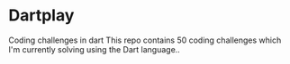 # Dartplay
Coding challenges in dart
This repo contains 50 coding challenges which I'm currently solving using the Dart language..
